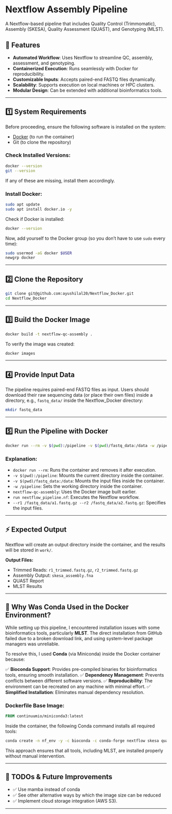 # Nextflow Assembly Pipeline

A Nextflow-based pipeline that includes Quality Control (Trimmomatic), Assembly (SKESA), Quality Assessment (QUAST), and Genotyping (MLST).

## 📌 Features

- **Automated Workflow**: Uses Nextflow to streamline QC, assembly, assessment, and genotyping.
- **Containerized Execution**: Runs seamlessly with Docker for reproducibility.
- **Customizable Inputs**: Accepts paired-end FASTQ files dynamically.
- **Scalability**: Supports execution on local machines or HPC clusters.
- **Modular Design**: Can be extended with additional bioinformatics tools.

---

## 1️⃣ System Requirements

Before proceeding, ensure the following software is installed on the system:

- [Docker](https://www.docker.com/get-started) (to run the container)
- Git (to clone the repository)

### Check Installed Versions:
```bash
docker --version
git --version
```

If any of these are missing, install them accordingly.

### Install Docker:
```bash
sudo apt update
sudo apt install docker.io -y
```

Check if Docker is installed:
```bash
docker --version
```

Now, add yourself to the Docker group (so you don’t have to use `sudo` every time):
```bash
sudo usermod -aG docker $USER
newgrp docker
```

---

## 2️⃣ Clone the Repository
```bash
git clone git@github.com:ayushilal20/Nextflow_Docker.git
cd Nextflow_Docker
```

---

## 3️⃣ Build the Docker Image
```bash
docker build -t nextflow-qc-assembly .
```

To verify the image was created:
```bash
docker images
```

---

## 4️⃣ Provide Input Data

The pipeline requires paired-end FASTQ files as input. Users should download their raw sequencing data (or place their own files) inside a directory, e.g., `fastq_data/` inside the Nextflow_Docker directory:
```bash
mkdir fastq_data
```

---

## 5️⃣ Run the Pipeline with Docker
```bash
docker run --rm -v $(pwd):/pipeline -v $(pwd)/fastq_data:/data -w /pipeline nextflow-qc-assembly run nextflow_pipeline.nf --r1 /fastq_data/a1.fastq.gz --r2 /fastq_data/a2.fastq.gz
```

### Explanation:
- `docker run --rm`: Runs the container and removes it after execution.
- `-v $(pwd):/pipeline`: Mounts the current directory inside the container.
- `-v $(pwd)/fastq_data:/data`: Mounts the input files inside the container.
- `-w /pipeline`: Sets the working directory inside the container.
- `nextflow-qc-assembly`: Uses the Docker image built earlier.
- `run nextflow_pipeline.nf`: Executes the Nextflow workflow.
- `--r1 /fastq_data/a1.fastq.gz --r2 /fastq_data/a2.fastq.gz`: Specifies the input files.

---

## ⚡ Expected Output

Nextflow will create an output directory inside the container, and the results will be stored in `work/`.


**Output Files:**
- Trimmed Reads: `r1_trimmed.fastq.gz`, `r2_trimmed.fastq.gz`
- Assembly Output: `skesa_assembly.fna`
- QUAST Report
- MLST Results

---

## 🔹 Why Was Conda Used in the Docker Environment?

While setting up this pipeline, I encountered installation issues with some bioinformatics tools, particularly **MLST**. The direct installation from GitHub failed due to a broken download link, and using system-level package managers was unreliable. 

To resolve this, I used **Conda** (via Miniconda) inside the Docker container because:

✅ **Bioconda Support**: Provides pre-compiled binaries for bioinformatics tools, ensuring smooth installation.
✅ **Dependency Management**: Prevents conflicts between different software versions.
✅ **Reproducibility**: The environment can be recreated on any machine with minimal effort.
✅ **Simplified Installation**: Eliminates manual dependency resolution.

### Dockerfile Base Image:
```dockerfile
FROM continuumio/miniconda3:latest
```

Inside the container, the following Conda command installs all required tools:
```bash
conda create -n nf_env -y -c bioconda -c conda-forge nextflow skesa quast mlst trimmomatic && conda clean --all -y
```

This approach ensures that all tools, including MLST, are installed properly without manual intervention.

---

## 📌 TODOs & Future Improvements

- ✅ Use mamba instead of conda
- ✅ See other alternative ways by which the image size can be reduced
- ✅ Implement cloud storage integration (AWS S3).

---


